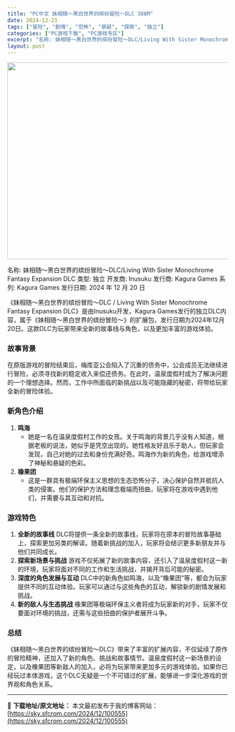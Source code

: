 ```yaml
---
title: "PC中文 妹相随～黑白世界的缤纷冒险～DLC 388M"
date: 2024-12-21
tags: ["冒险", "剧情", "恐怖", "悬疑", "探索", "独立"]
categories: ["PC游戏下载", "PC游戏专区"]
excerpt: "名称: 妹相随～黑白世界的缤纷冒险～DLC/Living With Sister Monochrome Fantasy Expansion DLC 类型: 独立 开发商: Inusuku 发行商: Kagura Games 系列: Kagura Games 发行日期: 2024 年 12 月 20 &hellip;"
layout: post
---
```


<img class="aligncenter size-full wp-image-100556" src="https://sky.sfcrom.com/wp-content/uploads/2024/12/2024122109255910.webp" alt="" width="800" height="450" />

名称: 妹相随～黑白世界的缤纷冒险～DLC/Living With Sister Monochrome Fantasy Expansion DLC
类型: 独立
开发商: Inusuku
发行商: Kagura Games
系列: Kagura Games
发行日期: 2024 年 12 月 20 日
<div id="aboutThisGame" class="game_page_autocollapse" data-panel="{&quot;type&quot;:&quot;PanelGroup&quot;}">
<div id="game_area_description" class="game_area_description">

《妹相随～黑白世界的缤纷冒险～DLC / Living With Sister Monochrome Fantasy Expansion DLC》是由Inusuku开发，Kagura Games发行的独立DLC内容，属于《妹相随～黑白世界的缤纷冒险～》的扩展包，发行日期为2024年12月20日。这款DLC为玩家带来全新的故事线与角色，以及更加丰富的游戏体验。
<h3>故事背景</h3>
在原版游戏的冒险结束后，梅库亚公会陷入了沉重的债务中，公会成员无法继续进行冒险，必须寻找新的稳定收入来偿还债务。在此时，温泉度假村成为了解决问题的一个理想选择。然而，工作中所面临的新挑战以及可能隐藏的秘密，将带给玩家全新的冒险体验。
<h3>新角色介绍</h3>
<ol>
 	<li><strong>鸣海</strong>
<ul>
 	<li>她是一名在温泉度假村工作的女孩。关于鸣海的背景几乎没有人知道，根据老板的说法，她似乎是凭空出现的。她性格友好且乐于助人，但玩家会发现，自己对她的过去和身份充满好奇。鸣海作为新的角色，给游戏增添了神秘和悬疑的色彩。</li>
</ul>
</li>
 	<li><strong>橡果团</strong>
<ul>
 	<li>这是一群具有极端环保主义思想的生态恐怖分子，决心保护自然并抵抗人类的侵害。他们的保护方法和理念极端而扭曲，玩家将在游戏中遇到他们，并需要与其互动和对抗。</li>
</ul>
</li>
</ol>
<h3>游戏特色</h3>
<ol>
 	<li><strong>全新的故事线</strong>
DLC将提供一条全新的故事线，玩家将在原本的冒险故事基础上，探索更加另类的解读。随着新挑战的加入，玩家将会结识更多新朋友并与他们共同成长。</li>
 	<li><strong>探索新场景与挑战</strong>
游戏不仅拓展了新的故事内容，还引入了温泉度假村这一新的环境，玩家将面对不同的工作和生活挑战，并揭开背后可能的秘密。</li>
 	<li><strong>深度的角色发展与互动</strong>
DLC中的新角色如鸣海，以及“橡果团”等，都会为玩家提供不同的互动体验。玩家可以通过与这些角色的互动，解锁新的剧情发展和挑战。</li>
 	<li><strong>新的敌人与生态挑战</strong>
橡果团等极端环保主义者将成为玩家新的对手，玩家不仅要面对环境的挑战，还需与这些扭曲的保护者展开斗争。</li>
</ol>
<h3>总结</h3>
《妹相随～黑白世界的缤纷冒险～DLC》带来了丰富的扩展内容，不仅延续了原作的冒险精神，还加入了新的角色、挑战和故事情节。温泉度假村这一新场景的设定，以及橡果团等新敌人的加入，必将为玩家带来更加多元的游戏体验。如果你已经玩过本体游戏，这个DLC无疑是一个不可错过的扩展，能够进一步深化游戏的世界观和角色关系。

</div>
</div>

---
📖 **下载地址/原文地址：** 本文最初发布于我的博客网站：[https://sky.sfcrom.com/2024/12/100555](https://sky.sfcrom.com/2024/12/100555)
